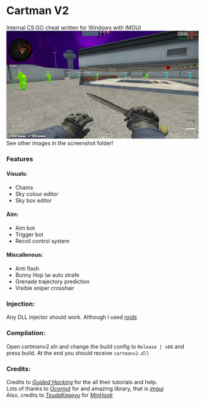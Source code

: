 # Cartman V2
Internal CS:GO cheat written for Windows with IMGUI
![main image](./screenshots/main.PNG)
See other images in the screenshot folder!

### Features
#### Visuals:
- Chams
- Sky colour editor
- Sky box editor
#### Aim:
- Aim bot
- Trigger bot
- Recoil control system
#### Miscallenous:
- Anti flash
- Bunny Hop \w auto strafe
- Grenade trajectory prediction
- Visible sniper crosshair

### Injection:
Any DLL injector should work. Although I used [*roids*](https://github.com/IVBecy/roids)

### Compilation:
Open *cartmanv2.sln* and change the build config to `Release | x86` and press build.
At the end you should receive `cartmanv2.dll`

### Credits:
Credits to [*Guided Hacking*](https://www.youtube.com/@GuidedHacking) for the all their tutorials and help.    
Lots of thanks to [*Ocornut*](https://github.com/ocornut) for and amazing library, that is [*imgui*](https://github.com/ocornut/imgui)    
Also, credits to [*TsudaKageyu*](https://github.com/TsudaKageyu) for [*MinHook*](https://github.com/TsudaKageyu/minhook)